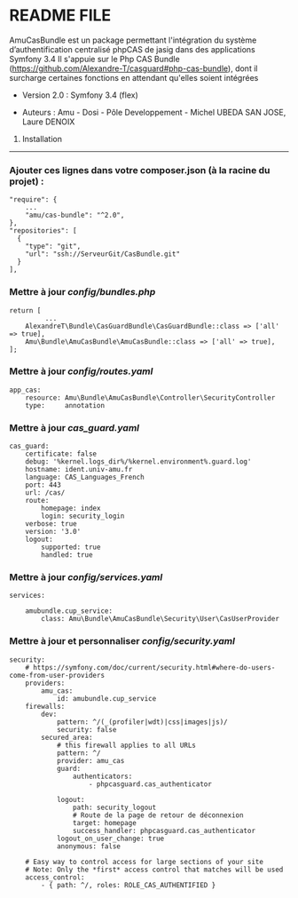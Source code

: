 README FILE
===========

AmuCasBundle est un package permettant l'intégration du système d’authentification centralisé phpCAS de jasig dans des applications Symfony 3.4
Il s'appuie sur le Php CAS Bundle (https://github.com/Alexandre-T/casguard#php-cas-bundle), dont il surcharge certaines fonctions en attendant qu'elles soient intégrées 

* Version 2.0 : Symfony 3.4 (flex)

* Auteurs : Amu - Dosi - Pôle Developpement - Michel UBEDA SAN JOSE, Laure DENOIX


1) Installation
---------------

### Ajouter ces lignes dans votre composer.json (à la racine du projet) :

    "require": {
        ...
        "amu/cas-bundle": "^2.0",
    },
    "repositories": [
      {
        "type": "git",
        "url": "ssh://ServeurGit/CasBundle.git"
      }
    ],

### Mettre à jour *config/bundles.php*

    return [
             ...
        AlexandreT\Bundle\CasGuardBundle\CasGuardBundle::class => ['all' => true],
        Amu\Bundle\AmuCasBundle\AmuCasBundle::class => ['all' => true],
    ];

### Mettre à jour  *config/routes.yaml*


    app_cas:
        resource: Amu\Bundle\AmuCasBundle\Controller\SecurityController
        type:     annotation

### Mettre à jour *cas_guard.yaml*

    cas_guard:
        certificate: false
        debug: '%kernel.logs_dir%/%kernel.environment%.guard.log'
        hostname: ident.univ-amu.fr
        language: CAS_Languages_French
        port: 443
        url: /cas/
        route:
            homepage: index
            login: security_login
        verbose: true
        version: '3.0'
        logout:
            supported: true
            handled: true

### Mettre à jour *config/services.yaml*


    services:

        amubundle.cup_service:
            class: Amu\Bundle\AmuCasBundle\Security\User\CasUserProvider

### Mettre à jour et personnaliser *config/security.yaml*

    security:
        # https://symfony.com/doc/current/security.html#where-do-users-come-from-user-providers
        providers:
            amu_cas:
                id: amubundle.cup_service
        firewalls:
            dev:
                pattern: ^/(_(profiler|wdt)|css|images|js)/
                security: false
            secured_area:
                # this firewall applies to all URLs
                pattern: ^/
                provider: amu_cas
                guard:
                    authenticators:
                        - phpcasguard.cas_authenticator

                logout:
                    path: security_logout
                    # Route de la page de retour de déconnexion
                    target: homepage
                    success_handler: phpcasguard.cas_authenticator
                logout_on_user_change: true
                anonymous: false

        # Easy way to control access for large sections of your site
        # Note: Only the *first* access control that matches will be used
        access_control:
            - { path: ^/, roles: ROLE_CAS_AUTHENTIFIED }

